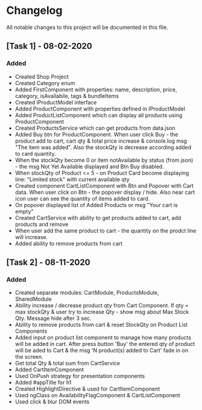 # Changelog
All notable changes to this project will be documented in this file.

## [Task 1] - 08-02-2020
### Added
- Created Shop Project
- Created Category enum
- Added FirstComponent with properties: name, description, price, category, isAvailabile, tags & bundleItems
- Created IProductModel interface
- Added ProductComponent with properties defined in IProductModel
- Added ProductListComponent which can display all products using ProductComponent
- Created ProductsService which can get products from data.json
- Added Buy btn for ProductComponent. When user click Buy - the product add to cart, cart qty & total price increase & console.log msg "The item was added". Also the stockQty is decrease according added to card quantity. 
- When the stockQty become 0 or item notAvailable by status (from json) - the msg Not Yet Available displayed and Btn Buy disabled. 
- When stockQty of Product <= 5 - on Product Card become displaying line: "Limited stock" with current available qty
- Created component CartListComponent with Btn and Popover with Cart data. When user click on Btn - the popover display / hide. Also near cart icon user can see the quantity of items added to card.
- On popover displayed list of Added Products or msg "Your cart is empty"
- Created CartService with ability to get products added to cart, add products and remove
- When user add the same product to cart - the quantity on the prodct line will increase. 
- Added ability to remove products from cart

## [Task 2] - 08-11-2020
### Added
- Created separate modules: CartModule, ProductsModule, SharedModule
- Ability increase / decrease product qty from Cart Component. If qty = max stockQty & user try to increase Qty - show msg about Max Stock Qty. Message hide after 3 sec.
- Ability to remove products from cart & reset StockQty on Product List Components 
- Added input on product list component to manage how many products will be added in cart. After press button 'Buy' the entered qty of product will be aded to Cart & the msg 'N product(s) added to Cart' fade in on the screen.
- Get total Qty & total sum from CartService
- Added СartItemComponent
- Used OnPush strategy for presentation components
- Added #appTitle for h1
- Created HighlightDirective & used for CartItemComponent
- Used ngClass on AvailabilityFlagComponent & CartListComponent
- Used click & blur DOM events
